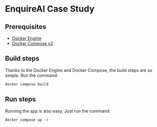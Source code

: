 # EnquireAI Case Study

## Prerequisites

 - [Docker Engine](https://docs.docker.com/engine/install/)
 - [Docker Compose v2](https://docs.docker.com/compose/install/)

## Build steps

Thanks to the Docker Engine and Docker Compose, the build steps are so simple. Run the command:

```bash
docker compose build
```

## Run steps

Running the app is also easy. Just run the command:

```bash
docker compose up -d
```
